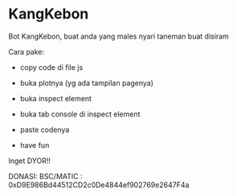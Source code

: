 # KangKebon
Bot KangKebon, buat anda yang males nyari taneman buat disiram

Cara pake:

- copy code di file js

- buka plotnya (yg ada tampilan pagenya)

- buka inspect element

- buka tab console di inspect element

- paste codenya

- have fun

Inget DYOR!!

DONASI:
BSC/MATIC : 0xD9E986Bd44512CD2c0De4844ef902769e2647F4a
